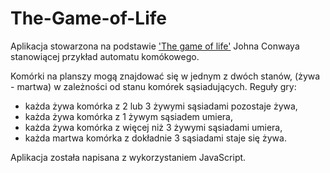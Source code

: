 # The-Game-of-Life

Aplikacja stowarzona na podstawie ['The game of life'](https://pl.wikipedia.org/wiki/Gra_w_%C5%BCycie#Regu%C5%82y_gry_wed%C5%82ug_Conwaya) Johna Conwaya stanowiącej przykład automatu komókowego.

Komórki na planszy mogą znajdować się w jednym z dwóch stanów, (żywa - martwa) w zależności od stanu komórek sąsiadujących.
Reguły gry:
* każda żywa komórka z 2 lub 3 żywymi sąsiadami pozostaje żywa,
* każda żywa komórka z 1 żywym sąsiadem umiera,
* każda żywa komórka z więcej niż 3 żywymi sąsiadami umiera,
* każda martwa komórka z dokładnie 3 sąsiadami staje się żywa.

Aplikacja została napisana z wykorzystaniem JavaScript.